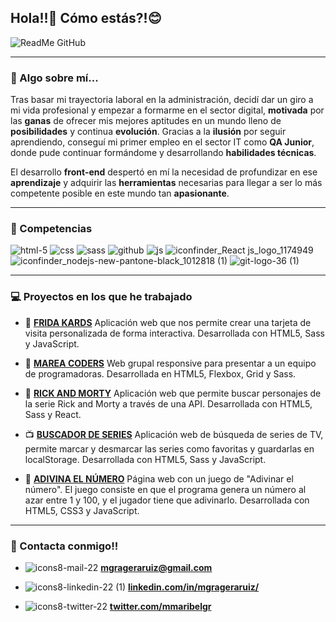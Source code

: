 
## Hola!!👋 Cómo estás?!:blush:  

![ReadMe GitHub](https://user-images.githubusercontent.com/70604477/102533337-934cd680-40a5-11eb-8504-e095a80db725.png)
___


### :raising_hand: Algo sobre mí...

Tras basar mi trayectoria laboral en la administración, decidí dar un giro a mi vida profesional y empezar a formarme en el sector digital, **motivada** por las **ganas** de ofrecer mis mejores aptitudes en un mundo lleno de **posibilidades** y continua **evolución**. Gracias a la **ilusión** por seguir aprendiendo, conseguí mi primer empleo en el sector IT como **QA Junior**, donde pude continuar formándome y desarrollando **habilidades técnicas**. 

El desarrollo **front-end** despertó en mí la necesidad de profundizar en ese **aprendizaje** y adquirir las **herramientas** necesarias para llegar a ser lo más competente posible en este mundo tan **apasionante**.
___


### :rocket: Competencias

![html-5](https://user-images.githubusercontent.com/70604477/102540649-9cdb3c00-40af-11eb-92ca-529d901f6377.png)
![css](https://user-images.githubusercontent.com/70604477/102540660-a1075980-40af-11eb-9c98-6ab70b6026c7.png)
![sass](https://user-images.githubusercontent.com/70604477/102540872-f8a5c500-40af-11eb-8277-5dfc070da0b4.png)
![github](https://user-images.githubusercontent.com/70604477/102537817-c1351980-40ab-11eb-8a59-d435c0aa46ae.png)
![js](https://user-images.githubusercontent.com/70604477/102541614-e8dab080-40b0-11eb-9fc3-d44ad6ed2d72.png)
![iconfinder_React js_logo_1174949](https://user-images.githubusercontent.com/70604477/102542347-f5abd400-40b1-11eb-81e8-7033ce9cdf1c.png)
![iconfinder_nodejs-new-pantone-black_1012818 (1)](https://user-images.githubusercontent.com/70604477/102544188-b468f380-40b4-11eb-8a0a-5796782ac2dc.png)
![git-logo-36 (1)](https://user-images.githubusercontent.com/70604477/102544926-d57e1400-40b5-11eb-8f1d-462e72aa6e8d.png)
___


### :computer: Proyectos en los que he trabajado


- :art: [**FRIDA KARDS**](https://github.com/maribelgr/project-promo-k-module-2-team-8)  Aplicación web que nos permite crear una tarjeta de visita personalizada de forma interactiva. Desarrollada con HTML5, Sass y JavaScript.

- :ocean: [**MAREA CODERS**](https://github.com/maribelgr/project-promo-k-module-1-team-7)  Web grupal responsive para presentar a un equipo de programadoras. Desarrollada en HTML5, Flexbox, Grid y Sass.

- :space_invader: [**RICK AND MORTY**](https://github.com/maribelgr/rick-and-morty-characters-finder)  Aplicación web que permite buscar personajes de la serie Rick and Morty a través de una API. Desarrollada con HTML5, Sass y React.

- :tv: [**BUSCADOR DE SERIES**](https://github.com/maribelgr/series-finder)  Aplicación web de búsqueda de series de TV, permite marcar y desmarcar las series como favoritas y guardarlas en localStorage. Desarrollada con HTML5, Sass y JavaScript.

- :crystal_ball: [**ADIVINA EL NÚMERO**](https://maribelgr.github.io/modulo-2-evaluacion-intermedia-maribelgr/)  Página web con un juego de "Adivinar el número". El juego consiste en que el programa genera un número al azar entre 1 y 100, y el jugador tiene que adivinarlo. Desarrollada con HTML5, CSS3 y JavaScript.
___


### :calling: Contacta conmigo!!


- ![icons8-mail-22](https://user-images.githubusercontent.com/70604477/102568457-cf069100-40e3-11eb-86b1-6771b15d192f.png) [**mgrageraruiz@gmail.com**](mailto:mgrageraruiz@gmail.com)

- ![icons8-linkedin-22 (1)](https://user-images.githubusercontent.com/70604477/102568447-cca43700-40e3-11eb-8046-01e41492ca7c.png) [**linkedin.com/in/mgrageraruiz/**](https://www.linkedin.com/in/mgrageraruiz/)

- ![icons8-twitter-22](https://user-images.githubusercontent.com/70604477/102568462-d168eb00-40e3-11eb-81ce-511b5e2a2472.png) [**twitter.com/mmaribelgr**](https://twitter.com/mmaribelgr)











<!--
**maribelgr/maribelgr** is a ✨ _special_ ✨ repository because its `README.md` (this file) appears on your GitHub profile.

Here are some ideas to get you started:

- 🔭 I’m currently working on ...
- 🌱 I’m currently learning ...
- 👯 I’m looking to collaborate on ...
- 🤔 I’m looking for help with ...
- 💬 Ask me about ...
- 📫 How to reach me: ...
- 😄 Pronouns: ...
- ⚡ Fun fact: ...
-->
